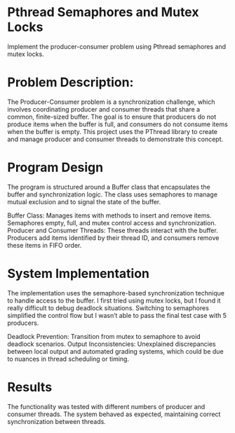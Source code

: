 # Pthread Semaphores and Mutex Locks
Implement the producer-consumer problem using Pthread semaphores and mutex locks.

# Problem Description:
The Producer-Consumer problem is a synchronization challenge, which involves
coordinating producer and consumer threads that share a common, finite-sized buffer.
The goal is to ensure that producers do not produce items when the buffer is full, and
consumers do not consume items when the buffer is empty. This project uses the
PThread library to create and manage producer and consumer threads to demonstrate
this concept.

# Program Design
The program is structured around a Buffer class that encapsulates the buffer and
synchronization logic. The class uses semaphores to manage mutual exclusion and to
signal the state of the buffer.

Buffer Class: Manages items with methods to insert and remove items. Semaphores
empty, full, and mutex control access and synchronization.
Producer and Consumer Threads: These threads interact with the buffer. Producers add
items identified by their thread ID, and consumers remove these items in FIFO order.

# System Implementation
The implementation uses the semaphore-based synchronization technique to handle
access to the buffer. I first tried using mutex locks, but I found it really difficult to debug
deadlock situations. Switching to semaphores simplified the control flow but I wasn’t
able to pass the final test case with 5 producers.

Deadlock Prevention: Transition from mutex to semaphore to avoid deadlock scenarios.
Output Inconsistencies: Unexplained discrepancies between local output and
automated grading systems, which could be due to nuances in thread scheduling or
timing.

# Results
The functionality was tested with different numbers of producer and consumer threads.
The system behaved as expected, maintaining correct synchronization between
threads.
